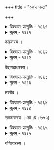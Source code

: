 +++
title = "००५ चन्द्रः"

+++



<details><summary>विश्वास-प्रस्तुतिः - १६६१</summary>

सुधांशोर् जातेयं कथम् अपि कलङ्कस्य कणिका   
विधातुर् दोषो’यं न च गुणनिधेस् तस्य किम् अपि ।   
स किं नात्रेः पुत्रो न किम् उ हरचूडार्चनमणिर्  
न वा हन्ति ध्वान्तं जगद् उपरि किं वा न वसति ॥१६६१॥
</details>

<details><summary>मूलम् - १६६१</summary>

सुधांशोर् जातेयं कथम् अपि कलङ्कस्य कणिका   
विधातुर् दोषो’यं न च गुणनिधेस् तस्य किम् अपि ।   
स किं नात्रेः पुत्रो न किम् उ हरचूडार्चनमणिर्  
न वा हन्ति ध्वान्तं जगद् उपरि किं वा न वसति ॥१६६१॥
</details>


दङ्कस्य ।  



<details><summary>विश्वास-प्रस्तुतिः - १६६२</summary>

अस्मिन्न् अभ्युदिते जगत्त्रयदिशाम् उल्लासहेतौ दिशाम्   
आस्यम्लानिहरे सुधारसनिधौ देवे निशास्वामिनि ।  
वक्त्रं मुद्रितम् अम्बुजन्म भवता चेत् किं ततः शाश्वतं   
नैतस्येश्वरमौलिमण्डनमणेर् गायन्ति विश्वे यशः ॥१६६२॥
</details>

<details><summary>मूलम् - १६६२</summary>

अस्मिन्न् अभ्युदिते जगत्त्रयदिशाम् उल्लासहेतौ दिशाम्   
आस्यम्लानिहरे सुधारसनिधौ देवे निशास्वामिनि ।  
वक्त्रं मुद्रितम् अम्बुजन्म भवता चेत् किं ततः शाश्वतं   
नैतस्येश्वरमौलिमण्डनमणेर् गायन्ति विश्वे यशः ॥१६६२॥
</details>


वैद्यगदाधरस्य ।  



<details><summary>विश्वास-प्रस्तुतिः - १६६३</summary>

अजनि भगवान् अस्माद् वेधाः शिरःसु सुधाभुजां   
कृतपदम् इदं चैतद् देव्याः श्रियो धृतिमन्दिरम् ।  
तद् इह भुवनाभोगश्लाघ्ये सरोरुहि यच् चिरं   
शशधर तव द्वेषारम्भः स एष जडग्रहः ॥१६६३॥
</details>

<details><summary>मूलम् - १६६३</summary>

अजनि भगवान् अस्माद् वेधाः शिरःसु सुधाभुजां   
कृतपदम् इदं चैतद् देव्याः श्रियो धृतिमन्दिरम् ।  
तद् इह भुवनाभोगश्लाघ्ये सरोरुहि यच् चिरं   
शशधर तव द्वेषारम्भः स एष जडग्रहः ॥१६६३॥
</details>


तस्यैव ।  



<details><summary>विश्वास-प्रस्तुतिः - १६६४</summary>

नयनम् असि जनार्दनस्य शम्भोर्  
मुकुटमणिः सुदृशां त्वम् आदिदेवः ।  
त्यजसि न मृगमात्रम् एतद् इन्दो  
विरमति येन कलङ्ककिंवदन्ती ॥१६६४॥
</details>

<details><summary>मूलम् - १६६४</summary>

नयनम् असि जनार्दनस्य शम्भोर्  
मुकुटमणिः सुदृशां त्वम् आदिदेवः ।  
त्यजसि न मृगमात्रम् एतद् इन्दो  
विरमति येन कलङ्ककिंवदन्ती ॥१६६४॥
</details>


रामदासस्य । (शा।प। ७५५)  



<details><summary>विश्वास-प्रस्तुतिः - १६६५</summary>

आशाः प्रसादयतु पुष्यतु वा चकोरान्   
कामं तनोतु कुमुदेषु मुदं सुधांशुः ।  
एकः स एव परम् उत्कटराहुदन्त   
पत्रप्रवेशसमदुःखसुखः कुरङ्गः ॥१६६५॥
</details>

<details><summary>मूलम् - १६६५</summary>

आशाः प्रसादयतु पुष्यतु वा चकोरान्   
कामं तनोतु कुमुदेषु मुदं सुधांशुः ।  
एकः स एव परम् उत्कटराहुदन्त   
पत्रप्रवेशसमदुःखसुखः कुरङ्गः ॥१६६५॥
</details>


योगेश्वरस्य ।  

